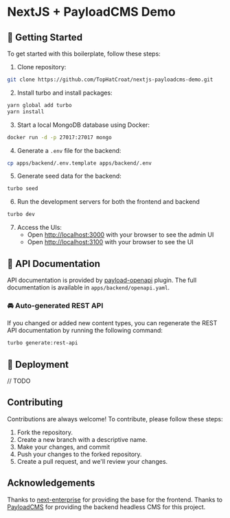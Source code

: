 # NextJS + PayloadCMS Demo

## 🎯 Getting Started

To get started with this boilerplate, follow these steps:

1. Clone repository:

```bash
git clone https://github.com/TopHatCroat/nextjs-payloadcms-demo.git
```

2. Install turbo and install packages:

```bash
yarn global add turbo
yarn install
```

3. Start a local MongoDB database using Docker:

```bash
docker run -d -p 27017:27017 mongo
```

4. Generate a `.env` file for the backend:

```bash
cp apps/backend/.env.template apps/backend/.env
```

5. Generate seed data for the backend:

```bash
turbo seed
```

6. Run the development servers for both the frontend and backend

```bash
turbo dev
```

7. Access the UIs:
   * Open [http://localhost:3000](http://localhost:3001) with your browser to see the admin UI
   * Open [http://localhost:3100](http://localhost:3000) with your browser to see the UI


## 📜 API Documentation

API documentation is provided by [payload-openapi](https://github.com/teunmooij/payload-tools/tree/main/packages/openapi) plugin.
The full documentation is available in `apps/backend/openapi.yaml`.

### 🚘 Auto-generated REST API

If you changed or added new content types, you can regenerate the REST API documentation by running the following command:

```sh
turbo generate:rest-api
```


## 🚀 Deployment

// TODO

## Contributing

Contributions are always welcome! To contribute, please follow these steps:

1. Fork the repository.
2. Create a new branch with a descriptive name.
3. Make your changes, and commit
4. Push your changes to the forked repository.
5. Create a pull request, and we'll review your changes.

## Acknowledgements

Thanks to [next-enterprise](https://github.com/Blazity/next-enterprise) for providing the base for the frontend.
Thanks to [PayloadCMS](https://payloadcms.com) for providing the backend headless CMS for this project.
